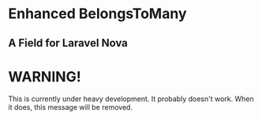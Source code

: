 # Enhanced BelongsToMany
## A Field for Laravel Nova

# WARNING!
This is currently under heavy development. It probably doesn't work. When it does, this message will be removed.
